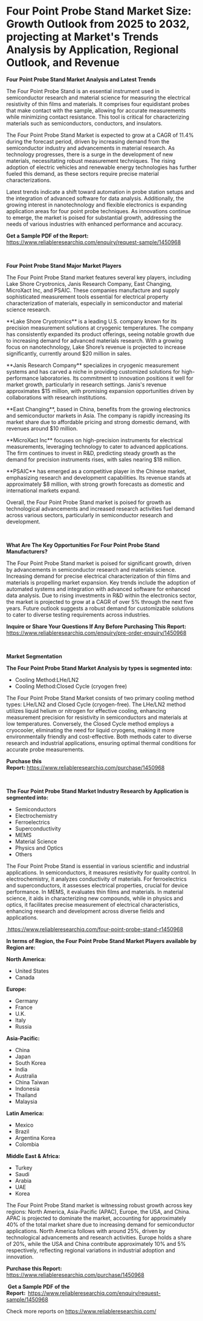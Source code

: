 <p><h1>Four Point Probe Stand Market Size: Growth Outlook from 2025 to 2032, projecting at Market's Trends Analysis by Application, Regional Outlook, and Revenue</h1></p><p><strong>Four Point Probe Stand Market Analysis and Latest Trends</strong></p>
<p><p>The Four Point Probe Stand is an essential instrument used in semiconductor research and material science for measuring the electrical resistivity of thin films and materials. It comprises four equidistant probes that make contact with the sample, allowing for accurate measurements while minimizing contact resistance. This tool is critical for characterizing materials such as semiconductors, conductors, and insulators.</p><p>The Four Point Probe Stand Market is expected to grow at a CAGR of 11.4% during the forecast period, driven by increasing demand from the semiconductor industry and advancements in material research. As technology progresses, there is a surge in the development of new materials, necessitating robust measurement techniques. The rising adoption of electric vehicles and renewable energy technologies has further fueled this demand, as these sectors require precise material characterizations.</p><p>Latest trends indicate a shift toward automation in probe station setups and the integration of advanced software for data analysis. Additionally, the growing interest in nanotechnology and flexible electronics is expanding application areas for four point probe techniques. As innovations continue to emerge, the market is poised for substantial growth, addressing the needs of various industries with enhanced performance and accuracy.</p></p>
<p><strong>Get a Sample PDF of the Report:&nbsp;</strong> <a href="https://www.reliableresearchiq.com/enquiry/request-sample/1450968?utm_campaign=2456&utm_medium=2&utm_source=Github&utm_content=ia&utm_term=27022025&utm_id=four-point-probe-stand">https://www.reliableresearchiq.com/enquiry/request-sample/1450968</a></p>
<p>&nbsp;</p>
<p><strong>Four Point Probe Stand Major Market Players</strong></p>
<p><p>The Four Point Probe Stand market features several key players, including Lake Shore Cryotronics, Janis Research Company, East Changing, MicroXact Inc, and PSAIC. These companies manufacture and supply sophisticated measurement tools essential for electrical property characterization of materials, especially in semiconductor and material science research.</p><p>**Lake Shore Cryotronics** is a leading U.S. company known for its precision measurement solutions at cryogenic temperatures. The company has consistently expanded its product offerings, seeing notable growth due to increasing demand for advanced materials research. With a growing focus on nanotechnology, Lake Shore’s revenue is projected to increase significantly, currently around $20 million in sales.</p><p>**Janis Research Company** specializes in cryogenic measurement systems and has carved a niche in providing customized solutions for high-performance laboratories. Its commitment to innovation positions it well for market growth, particularly in research settings. Janis's revenue approximates $15 million, with promising expansion opportunities driven by collaborations with research institutions.</p><p>**East Changing**, based in China, benefits from the growing electronics and semiconductor markets in Asia. The company is rapidly increasing its market share due to affordable pricing and strong domestic demand, with revenues around $10 million.</p><p>**MicroXact Inc** focuses on high-precision instruments for electrical measurements, leveraging technology to cater to advanced applications. The firm continues to invest in R&D, predicting steady growth as the demand for precision instruments rises, with sales nearing $18 million.</p><p>**PSAIC** has emerged as a competitive player in the Chinese market, emphasizing research and development capabilities. Its revenue stands at approximately $8 million, with strong growth forecasts as domestic and international markets expand.</p><p>Overall, the Four Point Probe Stand market is poised for growth as technological advancements and increased research activities fuel demand across various sectors, particularly in semiconductor research and development.</p></p>
<p>&nbsp;</p>
<p><strong>What Are The Key Opportunities For Four Point Probe Stand Manufacturers?</strong></p>
<p><p>The Four Point Probe Stand market is poised for significant growth, driven by advancements in semiconductor research and materials science. Increasing demand for precise electrical characterization of thin films and materials is propelling market expansion. Key trends include the adoption of automated systems and integration with advanced software for enhanced data analysis. Due to rising investments in R&D within the electronics sector, the market is projected to grow at a CAGR of over 5% through the next five years. Future outlook suggests a robust demand for customizable solutions to cater to diverse testing requirements across industries.</p></p>
<p><strong>Inquire or Share Your Questions If Any Before Purchasing This Report:</strong> <a href="https://www.reliableresearchiq.com/enquiry/pre-order-enquiry/1450968?utm_campaign=2456&utm_medium=2&utm_source=Github&utm_content=ia&utm_term=27022025&utm_id=four-point-probe-stand">https://www.reliableresearchiq.com/enquiry/pre-order-enquiry/1450968</a></p>
<p>&nbsp;</p>
<p><strong>Market Segmentation</strong></p>
<p><strong>The Four Point Probe Stand Market Analysis by types is segmented into:</strong></p>
<p><ul><li>Cooling Method:LHe/LN2</li><li>Cooling Method:Closed Cycle (cryogen free)</li></ul></p>
<p><p>The Four Point Probe Stand Market consists of two primary cooling method types: LHe/LN2 and Closed Cycle (cryogen-free). The LHe/LN2 method utilizes liquid helium or nitrogen for effective cooling, enhancing measurement precision for resistivity in semiconductors and materials at low temperatures. Conversely, the Closed Cycle method employs a cryocooler, eliminating the need for liquid cryogens, making it more environmentally friendly and cost-effective. Both methods cater to diverse research and industrial applications, ensuring optimal thermal conditions for accurate probe measurements.</p></p>
<p><strong>Purchase this Report:&nbsp;</strong><a href="https://www.reliableresearchiq.com/purchase/1450968?utm_campaign=2456&utm_medium=2&utm_source=Github&utm_content=ia&utm_term=27022025&utm_id=four-point-probe-stand">https://www.reliableresearchiq.com/purchase/1450968</a></p>
<p>&nbsp;</p>
<p><strong>The Four Point Probe Stand Market Industry Research by Application is segmented into:</strong></p>
<p><ul><li>Semiconductors</li><li>Electrochemistry</li><li>Ferroelectrics</li><li>Superconductivity</li><li>MEMS</li><li>Material Science</li><li>Physics and Optics</li><li>Others</li></ul></p>
<p><p>The Four Point Probe Stand is essential in various scientific and industrial applications. In semiconductors, it measures resistivity for quality control. In electrochemistry, it analyzes conductivity of materials. For ferroelectrics and superconductors, it assesses electrical properties, crucial for device performance. In MEMS, it evaluates thin films and materials. In material science, it aids in characterizing new compounds, while in physics and optics, it facilitates precise measurement of electrical characteristics, enhancing research and development across diverse fields and applications.</p></p>
<p><a href="https://www.reliableresearchiq.com/four-point-probe-stand-r1450968?utm_campaign=2456&utm_medium=2&utm_source=Github&utm_content=ia&utm_term=27022025&utm_id=four-point-probe-stand">&nbsp;https://www.reliableresearchiq.com/four-point-probe-stand-r1450968</a></p>
<p><strong>In terms of Region, the Four Point Probe Stand Market Players available by Region are:</strong></p>
<p>
    <p> <strong> North America: </strong>
        <ul>
            <li>United States</li>
            <li>Canada</li>
        </ul>
        </p> 
    <p> <strong> Europe: </strong>
        <ul>
            <li>Germany</li>
            <li>France</li>
            <li>U.K.</li>
            <li>Italy</li>
            <li>Russia</li>
        </ul>
        </p> 
    <p> <strong> Asia-Pacific: </strong>
        <ul>
            <li>China</li>
            <li>Japan</li>
            <li>South Korea</li>
            <li>India</li>
            <li>Australia</li>
            <li>China Taiwan</li>
            <li>Indonesia</li>
            <li>Thailand</li>
            <li>Malaysia</li>
        </ul>
        </p> 
    <p> <strong> Latin America: </strong>
        <ul>
            <li>Mexico</li>
            <li>Brazil</li>
            <li>Argentina Korea</li>
            <li>Colombia</li>
        </ul>
        </p> 
    <p> <strong> Middle East & Africa: </strong>
        <ul>
            <li>Turkey</li>
            <li>Saudi</li>
            <li>Arabia</li>
            <li>UAE</li>
            <li>Korea</li>
        </ul>
    </p>
    </p>
<p><p>The Four Point Probe Stand market is witnessing robust growth across key regions: North America, Asia-Pacific (APAC), Europe, the USA, and China. APAC is projected to dominate the market, accounting for approximately 40% of the total market share due to increasing demand for semiconductor applications. North America follows with around 25%, driven by technological advancements and research activities. Europe holds a share of 20%, while the USA and China contribute approximately 10% and 5% respectively, reflecting regional variations in industrial adoption and innovation.</p></p>
<p><strong>Purchase this Report: </strong><a href="https://www.reliableresearchiq.com/purchase/1450968?utm_campaign=2456&utm_medium=2&utm_source=Github&utm_content=ia&utm_term=27022025&utm_id=four-point-probe-stand">https://www.reliableresearchiq.com/purchase/1450968</a></p>
<p>&nbsp;<strong>Get a Sample PDF of the Report:&nbsp;&nbsp;</strong><a href="https://www.reliableresearchiq.com/enquiry/request-sample/1450968?utm_campaign=2456&utm_medium=2&utm_source=Github&utm_content=ia&utm_term=27022025&utm_id=four-point-probe-stand">https://www.reliableresearchiq.com/enquiry/request-sample/1450968</a></p>
<p><strong></strong></p>
<p>Check more reports on <a href="https://www.reliableresearchiq.com/?utm_campaign=2456&utm_medium=2&utm_source=Github&utm_content=ia&utm_term=27022025&utm_id=four-point-probe-stand">https://www.reliableresearchiq.com/</a></p>